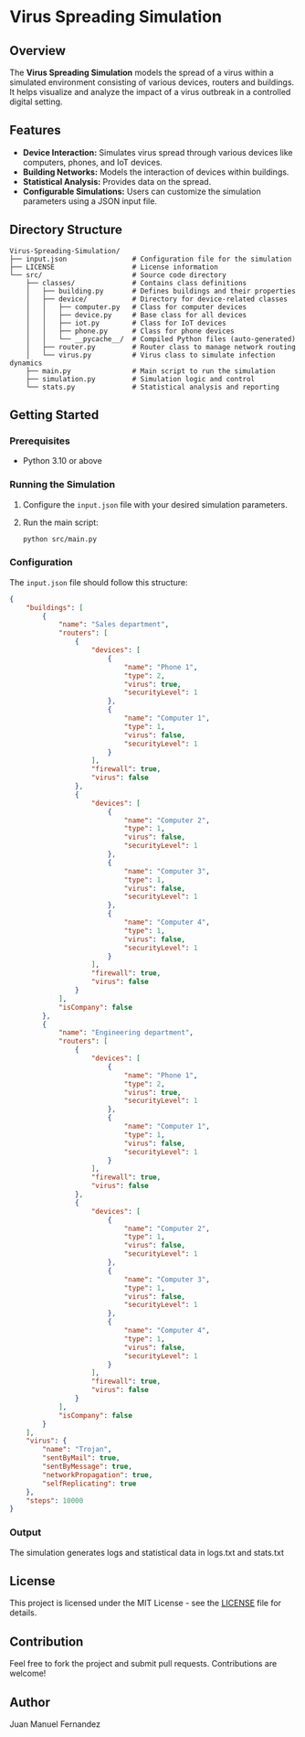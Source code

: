 # Virus Spreading Simulation

## Overview

The **Virus Spreading Simulation** models the spread of a virus within a simulated environment consisting of various devices, routers and buildings. It helps visualize and analyze the impact of a virus outbreak in a controlled digital setting.

## Features

- **Device Interaction:** Simulates virus spread through various devices like computers, phones, and IoT devices.
- **Building Networks:** Models the interaction of devices within buildings.
- **Statistical Analysis:** Provides data on the spread.
- **Configurable Simulations:** Users can customize the simulation parameters using a JSON input file.

## Directory Structure

```
Virus-Spreading-Simulation/
├── input.json                # Configuration file for the simulation
├── LICENSE                   # License information
└── src/                      # Source code directory
    ├── classes/              # Contains class definitions
    │   ├── building.py       # Defines buildings and their properties
    │   ├── device/           # Directory for device-related classes
    │   │   ├── computer.py   # Class for computer devices
    │   │   ├── device.py     # Base class for all devices
    │   │   ├── iot.py        # Class for IoT devices
    │   │   ├── phone.py      # Class for phone devices
    │   │   └── __pycache__/  # Compiled Python files (auto-generated)
    │   ├── router.py         # Router class to manage network routing
    │   └── virus.py          # Virus class to simulate infection dynamics
    ├── main.py               # Main script to run the simulation
    ├── simulation.py         # Simulation logic and control
    └── stats.py              # Statistical analysis and reporting
```

## Getting Started

### Prerequisites

- Python 3.10 or above

### Running the Simulation

1. Configure the `input.json` file with your desired simulation parameters.
2. Run the main script:

   ```bash
   python src/main.py
   ```

### Configuration

The `input.json` file should follow this structure:

```json
{
    "buildings": [
        {
            "name": "Sales department",
            "routers": [
                {
                    "devices": [
                        {
                            "name": "Phone 1",
                            "type": 2,
                            "virus": true,
                            "securityLevel": 1
                        },
                        {
                            "name": "Computer 1",
                            "type": 1,
                            "virus": false,
                            "securityLevel": 1
                        }
                    ],
                    "firewall": true,
                    "virus": false
                },
                {
                    "devices": [
                        {
                            "name": "Computer 2",
                            "type": 1,
                            "virus": false,
                            "securityLevel": 1
                        },
                        {
                            "name": "Computer 3",
                            "type": 1,
                            "virus": false,
                            "securityLevel": 1
                        },
                        {
                            "name": "Computer 4",
                            "type": 1,
                            "virus": false,
                            "securityLevel": 1
                        }
                    ],
                    "firewall": true,
                    "virus": false
                }
            ],
            "isCompany": false
        },
        {
            "name": "Engineering department",
            "routers": [
                {
                    "devices": [
                        {
                            "name": "Phone 1",
                            "type": 2,
                            "virus": true,
                            "securityLevel": 1
                        },
                        {
                            "name": "Computer 1",
                            "type": 1,
                            "virus": false,
                            "securityLevel": 1
                        }
                    ],
                    "firewall": true,
                    "virus": false
                },
                {
                    "devices": [
                        {
                            "name": "Computer 2",
                            "type": 1,
                            "virus": false,
                            "securityLevel": 1
                        },
                        {
                            "name": "Computer 3",
                            "type": 1,
                            "virus": false,
                            "securityLevel": 1
                        },
                        {
                            "name": "Computer 4",
                            "type": 1,
                            "virus": false,
                            "securityLevel": 1
                        }
                    ],
                    "firewall": true,
                    "virus": false
                }
            ],
            "isCompany": false
        }
    ],
    "virus": {
        "name": "Trojan",
        "sentByMail": true,
        "sentByMessage": true,
        "networkPropagation": true,
        "selfReplicating": true
    },
    "steps": 10000
}
```

### Output

The simulation generates logs and statistical data in logs.txt and stats.txt

## License

This project is licensed under the MIT License - see the [LICENSE](LICENSE) file for details.

## Contribution

Feel free to fork the project and submit pull requests. Contributions are welcome!

## Author

Juan Manuel Fernandez
